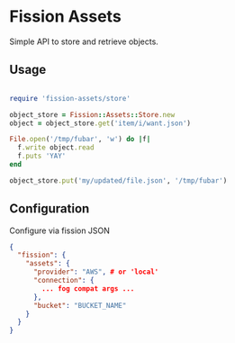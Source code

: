 # Fission Assets

Simple API to store and retrieve objects.

## Usage

```ruby

require 'fission-assets/store'

object_store = Fission::Assets::Store.new
object = object_store.get('item/i/want.json')

File.open('/tmp/fubar', 'w') do |f|
  f.write object.read
  f.puts 'YAY'
end

object_store.put('my/updated/file.json', '/tmp/fubar')
```

## Configuration

Configure via fission JSON

```json
{
  "fission": {
    "assets": {
      "provider": "AWS", # or 'local'
      "connection": {
        ... fog compat args ...
      },
      "bucket": "BUCKET_NAME"
    }
  }
}
```